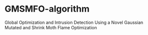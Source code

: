 # GMSMFO-algorithm
Global Optimization and Intrusion Detection Using a Novel Gaussian Mutated and Shrink Moth Flame Optimization
